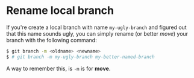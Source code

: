 # Rename local branch

If you're create a local branch with name `my-ugly-branch` and figured out that this name sounds ugly, you can simply rename (or better *move*) your branch with the following command:

```bash
$ git branch -m <oldname> <newname>
$ # git branch -m my-ugly-branch my-better-named-branch
```

A way to remember this, is `-m` is for **move**.
